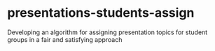 # presentations-students-assign
Developing an algorithm for assigning presentation topics for student groups in a fair and satisfying approach
